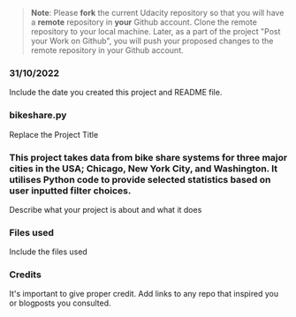 >**Note**: Please **fork** the current Udacity repository so that you will have a **remote** repository in **your** Github account. Clone the remote repository to your local machine. Later, as a part of the project "Post your Work on Github", you will push your proposed changes to the remote repository in your Github account.

### 31/10/2022
Include the date you created this project and README file.

### bikeshare.py
Replace the Project Title

### This project takes data from bike share systems for three major cities in the USA; Chicago, New York City, and Washington. It utilises Python code to provide selected statistics based on user inputted filter choices.
Describe what your project is about and what it does

### Files used
Include the files used

### Credits
It's important to give proper credit. Add links to any repo that inspired you or blogposts you consulted.
